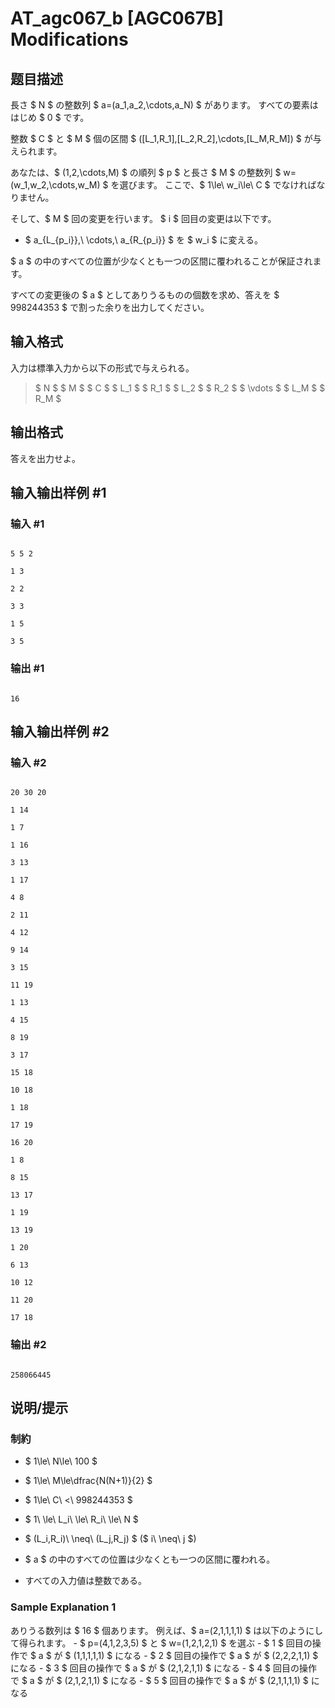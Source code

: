 # AT_agc067_b [AGC067B] Modifications

## 题目描述

[problemUrl]: https://atcoder.jp/contests/agc067/tasks/agc067_b

長さ $ N $ の整数列 $ a=(a_1,a_2,\cdots,a_N) $ があります。 すべての要素ははじめ $ 0 $ です。

整数 $ C $ と $ M $ 個の区間 $ ([L_1,R_1],[L_2,R_2],\cdots,[L_M,R_M]) $ が与えられます。

あなたは、$ (1,2,\cdots,M) $ の順列 $ p $ と長さ $ M $ の整数列 $ w=(w_1,w_2,\cdots,w_M) $ を選びます。 ここで、$ 1\le\ w_i\le\ C $ でなければなりません。

そして、$ M $ 回の変更を行います。 $ i $ 回目の変更は以下です。

- $ a_{L_{p_i}},\ \cdots,\ a_{R_{p_i}} $ を $ w_i $ に変える。

$ a $ の中のすべての位置が少なくとも一つの区間に覆われることが保証されます。

すべての変更後の $ a $ としてありうるものの個数を求め、答えを $ 998244353 $ で割った余りを出力してください。

## 输入格式

入力は標準入力から以下の形式で与えられる。

> $ N $ $ M $ $ C $ $ L_1 $ $ R_1 $ $ L_2 $ $ R_2 $ $ \vdots $ $ L_M $ $ R_M $

## 输出格式

答えを出力せよ。

## 输入输出样例 #1

### 输入 #1

```
5 5 2
1 3
2 2
3 3
1 5
3 5
```

### 输出 #1

```
16
```

## 输入输出样例 #2

### 输入 #2

```
20 30 20
1 14
1 7
1 16
3 13
1 17
4 8
2 11
4 12
9 14
3 15
11 19
1 13
4 15
8 19
3 17
15 18
10 18
1 18
17 19
16 20
1 8
8 15
13 17
1 19
13 19
1 20
6 13
10 12
11 20
17 18
```

### 输出 #2

```
258066445
```

## 说明/提示

### 制約

- $ 1\le\ N\le\ 100 $
- $ 1\le\ M\le\dfrac{N(N+1)}{2} $
- $ 1\le\ C\ <\ 998244353 $
- $ 1\ \le\ L_i\ \le\ R_i\ \le\ N $
- $ (L_i,R_i)\ \neq\ (L_j,R_j) $ ($ i\ \neq\ j $)
- $ a $ の中のすべての位置は少なくとも一つの区間に覆われる。
- すべての入力値は整数である。

### Sample Explanation 1

ありうる数列は $ 16 $ 個あります。 例えば、$ a=(2,1,1,1,1) $ は以下のようにして得られます。 - $ p=(4,1,2,3,5) $ と $ w=(1,2,1,2,1) $ を選ぶ - $ 1 $ 回目の操作で $ a $ が $ (1,1,1,1,1) $ になる - $ 2 $ 回目の操作で $ a $ が $ (2,2,2,1,1) $ になる - $ 3 $ 回目の操作で $ a $ が $ (2,1,2,1,1) $ になる - $ 4 $ 回目の操作で $ a $ が $ (2,1,2,1,1) $ になる - $ 5 $ 回目の操作で $ a $ が $ (2,1,1,1,1) $ になる